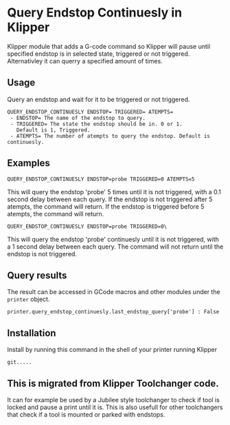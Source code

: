 # Query Endstop Continuesly in Klipper
Klipper module that adds a G-code command so Klipper will pause until 
specified endstop is in selected state, triggered or not triggered.
Alternativley it can querry a specified amount of times.

## Usage
Query an endstop and wait for it to be triggered or not triggered.

```
QUERY_ENDSTOP_CONTINUESLY ENDSTOP= TRIGGERED= ATEMPTS=
 - ENDSTOP= The name of the endstop to query.
 - TRIGGERED= The state the endstop should be in. 0 or 1.
   Default is 1, Triggered.
 - ATEMPTS= The number of atempts to query the endstop. Default is continuesly.
```

## Examples
```
QUERY_ENDSTOP_CONTINUESLY ENDSTOP=probe TRIGGERED=0 ATEMPTS=5
```
This will query the endstop 'probe' 5 times until it is not triggered, with a 
0.1 second delay between each query. If the endstop is not triggered after 5 
atempts, the command will return. If the endstop is triggered before 5 
atempts, the command will return.
```
QUERY_ENDSTOP_CONTINUESLY ENDSTOP=probe TRIGGERED=0\
```
This will query the endstop 'probe' continuesly until it is not triggered, 
with a 1 second delay between each query. The command will not return until the
 endstop is not triggered.

## Query results
The result can be accessed in GCode macros and other modules under the 
`printer` object.
```
printer.query_endstop_continuesly.last_endstop_query['probe'] : False
```

## Installation
Install by running this command in the shell of your printer running Klipper
```
git.....
```


## This is migrated from Klipper Toolchanger code.
It can for example be used by a Jubilee style toolchanger to check if tool is 
locked and pause a print until it is.
This is also usefull for other toolchangers that check if a tool is mounted or 
parked with endstops.
